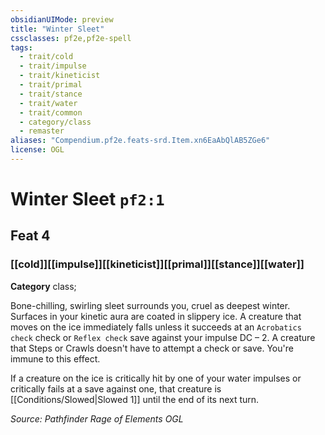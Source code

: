 ```yaml
---
obsidianUIMode: preview
title: "Winter Sleet"
cssclasses: pf2e,pf2e-spell
tags:
  - trait/cold
  - trait/impulse
  - trait/kineticist
  - trait/primal
  - trait/stance
  - trait/water
  - trait/common
  - category/class
  - remaster
aliases: "Compendium.pf2e.feats-srd.Item.xn6EaAbQlAB5ZGe6"
license: OGL
---
```

# Winter Sleet `pf2:1`
## Feat 4
### [[cold]][[impulse]][[kineticist]][[primal]][[stance]][[water]]

**Category** class; 




Bone-chilling, swirling sleet surrounds you, cruel as deepest winter. Surfaces in your kinetic aura are coated in slippery ice. A creature that moves on the ice immediately falls unless it succeeds at an `Acrobatics check` check or `Reflex check` save against your impulse DC – 2. A creature that Steps or Crawls doesn't have to attempt a check or save. You're immune to this effect.

If a creature on the ice is critically hit by one of your water impulses or critically fails at a save against one, that creature is [[Conditions/Slowed|Slowed 1]] until the end of its next turn.

*Source: Pathfinder Rage of Elements*
*OGL*